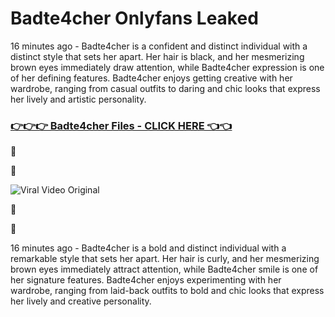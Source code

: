 # Badte4cher Onlyfans Leaked

<p>16 minutes ago - Badte4cher is a confident and distinct individual with a distinct style that sets her apart. Her hair is black, and her mesmerizing brown eyes immediately draw attention, while Badte4cher expression is one of her defining features. Badte4cher enjoys getting creative with her wardrobe, ranging from casual outfits to daring and chic looks that express her lively and artistic personality.</p><p>
<h3><a href="https://fansleaks.com-getfree.pro/badte4cher" rel="nofollow">👉👉👉 Badte4cher Files - CLICK HERE 👈👈</a></h3>
<p>🔻</p>
<p>🔻</p> <p>
<a href="https://fansleaks.com-getfree.pro/badte4cher" rel="nofollow"><img src="https://i.imgur.com/0ZbtXZ5.gif" alt="Viral Video Original" style="max-width: 100%; display: inline-block;" data-target="animated-image.originalImage"></a>
<p>🔻</p>
<p>🔻</p> <p>16 minutes ago - Badte4cher is a bold and distinct individual with a remarkable style that sets her apart. Her hair is curly, and her mesmerizing brown eyes immediately attract attention, while Badte4cher smile is one of her signature features. Badte4cher enjoys experimenting with her wardrobe, ranging from laid-back outfits to bold and chic looks that express her lively and creative personality.</p>